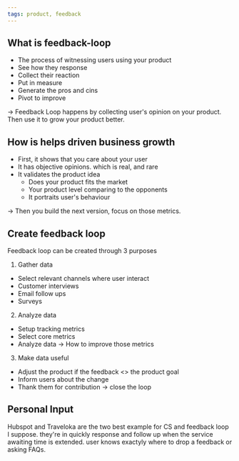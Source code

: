 ```yaml
---
tags: product, feedback
---
```


## What is feedback-loop

- The process of witnessing users using your product
- See how they response
- Collect their reaction
- Put in measure
- Generate the pros and cins
- Pivot to improve

-> Feedback Loop happens by collecting user's opinion on your product. Then use it to grow your product better.

## How is helps driven business growth

- First, it shows that you care about your user
- It has objective opinions. which is real, and rare
- It validates the product idea
  - Does your product fits the market
  - Your product level comparing to the opponents
  - It portraits user's behaviour

-> Then you build the next version, focus on those metrics.

## Create feedback loop

Feedback loop can be created through 3 purposes

1. Gather data

- Select relevant channels where user interact
- Customer interviews
- Email follow ups
- Surveys

2. Analyze data

- Setup tracking metrics
- Select core metrics
- Analyze data
  -> How to improve those metrics

3. Make data useful

- Adjust the product if the feedback <> the product goal
- Inform users about the change
- Thank them for contribution -> close the loop

## Personal Input

Hubspot and Traveloka are the two best example for CS and feedback loop I suppose.
they're in quickly response and follow up when the service awaiting time is extended.
user knows exactyly where to drop a feedback or asking FAQs.
